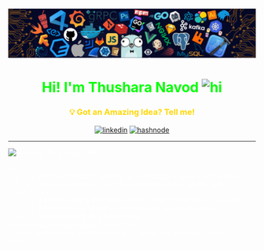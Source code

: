 <p align="center"><img src="https://raw.githubusercontent.com/KevinPatel04/KevinPatel04/master/header.png"></p>

<h1 align="center" style="color:#00FF00;">Hi! I'm Thushara Navod <img src="https://user-images.githubusercontent.com/1303154/88677602-1635ba80-d120-11ea-84d8-d263ba5fc3c0.gif" width="28px" alt="hi"></h1>
<h3 align="center" style="color:#FFD700;">💡 Got an Amazing Idea? Tell me!</h3>

<p align="center">
<a href="https://www.linkedin.com/in/thushara-navod-padiwela-ab8194329/" target="blank"><img align="center" src="https://user-images.githubusercontent.com/88904952/234979284-68c11d7f-1acc-4f0c-ac78-044e1037d7b0.png" alt="linkedin" height="50" width="50" /></a>
<a href="https://www.theglitchreport.online/" target="blank"><img align="center" src="https://user-images.githubusercontent.com/88904952/234982196-562aea17-5532-4550-8c08-1c7cb994a541.png" alt="hashnode" height="50" width="50" /></a>


<!-- Profile views and social badges -->


---

<!-- Adding animation to the right side of personal content -->
<div align="left" style="display: flex; justify-content: space-between;">
  <div style="color: #FFFFFF;">
    <img src="https://media.giphy.com/media/iY8CRBdQXODJSCERIr/giphy.gif" width="30px">&nbsp;***Hey, This is me...***

    <ul>
      <li>🔭 <strong>Currently working on:</strong> Skygea (PVT) </li>
      <li>🌱 <strong>Currently learning:</strong> Api | DevOps and Cloud</li>
      <li>🤝 <strong>Looking for help with:</strong>SAAS Developers</li>
      <li>💬 <strong>Ask me about:</strong>Cluod and DevOps</li>
      <li>📫 <strong>Reach me at:</strong> padiwelathusharanavod@gmail.com</li>
      <li>⚡ <strong>Fun fact:</strong> I think I’m Iron Man 🤖</li>
    </ul>
  </div>

 

---

<!-- Languages and Tools Section -->

<!-- GitHub Stats Section -->

  


 


<!--icons and links-->


<!-- ![souvik's Github Stats](https://github-readme-stats.vercel.app/api?username=devSouvik&show_icons=true&title_color=fff&icon_color=79ff97&text_color=9f9f9f&bg_color=151515) -->





---

